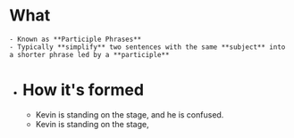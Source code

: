 # What
	- Known as **Participle Phrases**
	- Typically **simplify** two sentences with the same **subject** into a shorter phrase led by a **participle**
- # How it's formed
	- Kevin is standing on the stage, and he is confused.
	- Kevin is standing on the stage,